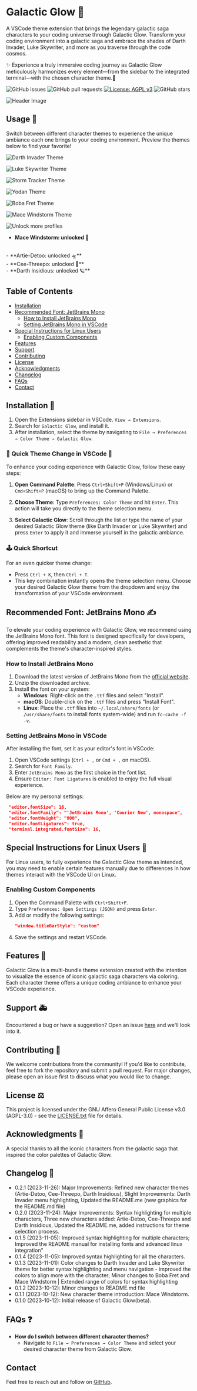 # Galactic Glow 🌌

A VSCode theme extension that brings the legendary galactic saga characters to your coding universe through Galactic Glow. Transform your coding environment into a galactic saga and embrace the shades of Darth Invader, Luke Skywriter, and more as you traverse through the code cosmos.

✨ Experience a truly immersive coding journey as Galactic Glow meticulously harmonizes every element—from the sidebar to the integrated terminal—with the chosen character theme.🚀

![GitHub issues](https://img.shields.io/github/issues/EntropyQuality/galactic-glow)
![GitHub pull requests](https://img.shields.io/github/issues-pr/EntropyQuality/galactic-glow)
[![License: AGPL v3](https://img.shields.io/badge/License-AGPL%20v3-blue.svg)](https://www.gnu.org/licenses/agpl-3.0)
![GitHub stars](https://img.shields.io/github/stars/EntropyQuality/galactic-glow?style=social)

![Header Image](./artworks/header.png)

## Usage 🚀

Switch between different character themes to experience the unique ambiance each one brings to your coding environment. Preview the themes below to find your favorite!

![Darth Invader Theme](./artworks/darthInvader.png)

![Luke Skywriter Theme](./artworks/lukeSkywriter.png)

![Storm Tracker Theme](./artworks/stormTracker.png)

![Yodan Theme](./artworks/Yodan.png)

![Boba Fret Theme](./artworks/bobaFret.png)

![Mace Windstorm Theme](./artworks/maceWindstorm.png)

![Unlock more profiles](./artworks/unlockedProfiles.png)

- **Mace Windstorm: unlocked** 🌠
<br>
- **Artie-Detoo: unlocked 🛸**
<br>
- **Cee-Threepo: unlocked 🤖** 
<br>
- **Darth Insidious: unlocked 🪐** 
<br>

## Table of Contents

- [Installation](#installation)
- [Recommended Font: JetBrains Mono](#recommended-font-jetbrains-mono)
  - [How to Install JetBrains Mono](#how-to-install-jetbrains-mono)
  - [Setting JetBrains Mono in VSCode](#setting-jetbrains-mono-in-vscode)
- [Special Instructions for Linux Users](#special-instructions-for-linux-users)
  - [Enabling Custom Components](#enabling-custom-components)
- [Features](#features)
- [Support](#support)
- [Contributing](#contributing)
- [License](#license)
- [Acknowledgments](#acknowledgments)
- [Changelog](#changelog)
- [FAQs](#faqs)
- [Contact](#contact)

## Installation 💾

1. Open the Extensions sidebar in VSCode. `View → Extensions`.
2. Search for `Galactic Glow`, and install it.
3. After installation, select the theme by navigating to `File → Preferences → Color Theme → Galactic Glow`.


### 🌌 Quick Theme Change in VSCode 🎹

To enhance your coding experience with Galactic Glow, follow these easy steps:

1. **Open Command Palette**: Press `Ctrl+Shift+P` (Windows/Linux) or `Cmd+Shift+P` (macOS) to bring up the Command Palette.

2. **Choose Theme**: Type `Preferences: Color Theme` and hit `Enter`. This action will take you directly to the theme selection menu.

3. **Select Galactic Glow**: Scroll through the list or type the name of your desired Galactic Glow theme (like Darth Invader or Luke Skywriter) and press `Enter` to apply it and immerse yourself in the galactic ambiance.

### 🕹️ Quick Shortcut

For an even quicker theme change:
- Press `Ctrl + K`, then `Ctrl + T`. 
- This key combination instantly opens the theme selection menu. Choose your desired Galactic Glow theme from the dropdown and enjoy the transformation of your VSCode environment.


## Recommended Font: JetBrains Mono ✍️

To elevate your coding experience with Galactic Glow, we recommend using the JetBrains Mono font. This font is designed specifically for developers, offering improved readability and a modern, clean aesthetic that complements the theme's character-inspired styles.

### How to Install JetBrains Mono

1. Download the latest version of JetBrains Mono from the [official website](https://www.jetbrains.com/lp/mono/).
2. Unzip the downloaded archive.
3. Install the font on your system:
   - **Windows**: Right-click on the `.ttf` files and select "Install".
   - **macOS**: Double-click on the `.ttf` files and press "Install Font".
   - **Linux**: Place the `.ttf` files into `~/.local/share/fonts` (or `/usr/share/fonts` to install fonts system-wide) and run `fc-cache -f -v`.

### Setting JetBrains Mono in VSCode

After installing the font, set it as your editor's font in VSCode:

1. Open VSCode settings (`Ctrl + ,` or `Cmd + ,` on macOS).
2. Search for `Font Family`.
3. Enter `JetBrains Mono` as the first choice in the font list.
4. Ensure `Editor: Font Ligatures` is enabled to enjoy the full visual experience.

Below are my personal settings:
   ```json
    "editor.fontSize": 16,
    "editor.fontFamily": "'JetBrains Mono', 'Courier New', monospace",
    "editor.fontWeight": "800", 
    "editor.fontLigatures": true,
    "terminal.integrated.fontSize": 16,
   ```


## Special Instructions for Linux Users 🐧

For Linux users, to fully experience the Galactic Glow theme as intended, you may need to enable certain features manually due to differences in how themes interact with the VSCode UI on Linux.

### Enabling Custom Components

1. Open the Command Palette with `Ctrl+Shift+P`.
2. Type `Preferences: Open Settings (JSON)` and press `Enter`.
3. Add or modify the following settings:
   ```json
   "window.titleBarStyle": "custom"
   ```
4. Save the settings and restart VSCode.


## Features 🌟

Galactic Glow is a multi-bundle theme extension created with the intention to visualize the essence of iconic galactic saga characters via coloring. Each character theme offers a unique coding ambiance to enhance your VSCode experience.


## Support 🚑

Encountered a bug or have a suggestion? Open an issue [here](https://github.com/EntropyQuality/galactic-glow/issues) and we'll look into it.

## Contributing 🤝

We welcome contributions from the community! If you'd like to contribute, feel free to fork the repository and submit a pull request. For major changes, please open an issue first to discuss what you would like to change.

## License ⚖️

This project is licensed under the GNU Affero General Public License v3.0 (AGPL-3.0) - see the [LICENSE.txt](LICENSE.txt) file for details. 

## Acknowledgments 👏

A special thanks to all the iconic characters from the galactic saga that inspired the color palettes of Galactic Glow.

## Changelog 📅

- 0.2.1 (2023-11-26): Major Improvements: Refined new character themes (Artie-Detoo, Cee-Threepo, Darth Insidious), Slight Improvements: Darth Invader menu highlighting, Updated the README.me (new graphics for the README.md file)
- 0.2.0 (2023-11-24): Major Improvements: Syntax highlighting for multiple characters, Three new characters added: Artie-Detoo, Cee-Threepo and Darth Insidious, Updated the README.me, added instructions for theme selection process.
- 0.1.5 (2023-11-05): Improved syntax highlighting for multiple characters; Improved the README manual for installing fonts and advanced linux integration"
- 0.1.4 (2023-11-05): Improved syntax highlighting for all the characters.
- 0.1.3 (2023-11-01): Color changes to Darth Invader and Luke Skywriter theme for better syntax highlighting and menu navigation - improved the colors to align more with the character; Minor changes to Boba Fret and Mace Windstorm | Extended range of colors for syntax highlighting
- 0.1.2 (2023-10-12): Minor changes to README.md file
- 0.1.1 (2023-10-12): New character theme introduction: Mace Windstorm.
- 0.1.0 (2023-10-12): Initial release of Galactic Glow(beta).

## FAQs ❓

- **How do I switch between different character themes?**
  - Navigate to `File → Preferences → Color Theme` and select your desired character theme from Galactic Glow.

## Contact

Feel free to reach out and follow on [GitHub](https://github.com/EntropyQuality).

